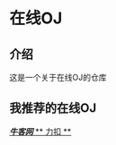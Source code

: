 # 在线OJ

## 介绍
这是一个关于在线OJ的仓库
## 我推荐的在线OJ
[ **_牛客网_** ](https://www.nowcoder.com/)
[ ** 力扣 ** ](https://leetcode.cn)
